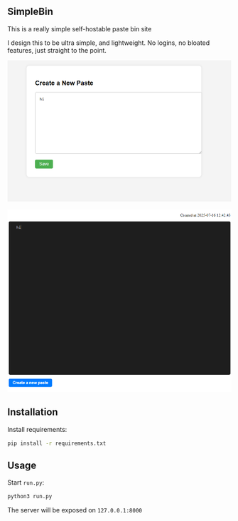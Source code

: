 ## SimpleBin

This is a really simple self-hostable paste bin site

I design this to be ultra simple, and lightweight. No logins, no bloated features, just straight to the point.

![Screenshot 1](https://github.com/chadsec1/SimpleBin/raw/main/docs/screenshots/Screenshot_1.png "Screenshot 1")

![Screenshot 1](https://github.com/chadsec1/SimpleBin/raw/main/docs/screenshots/Screenshot_2.png "Screenshot 1")

## Installation
Install requirements:
```sh
pip install -r requirements.txt
```

## Usage
Start `run.py`:
```sh
python3 run.py
```

The server will be exposed on `127.0.0.1:8000`
